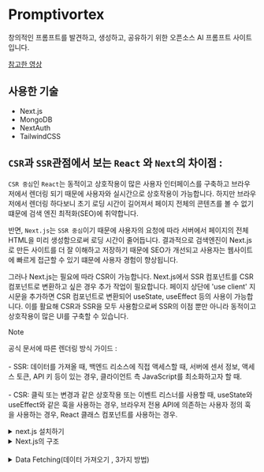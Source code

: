 # Promptivortex
창의적인 프롬프트를 발견하고, 생성하고, 공유하기 위한 오픈소스 AI 프롬프트 사이트입니다.

[참고한 영상](https://youtu.be/wm5gMKuwSYk?si=wuja5ARlg9NTxu07)

## 사용한 기술
- Next.js
- MongoDB
- NextAuth
- TailwindCSS

## `CSR`과 `SSR`관점에서 보는 `React` 와 `Next`의 차이점 :
`CSR 중심`인 `React`는 동적이고 상호작용이 많은 사용자 인터페이스를 구축하고 브라우저에서 렌더링 되기 때문에 사용자와 실시간으로 상호작용이 가능합니다. 하지만 브라우저에서 렌더링 하다보니 초기 로딩 시간이 길어져서 페이지 전체의 콘텐츠를 볼 수 없기 떄문에 검색 엔진 최적화(SEO)에 취약합니다.

반면, `Next.js`는 `SSR 중심`이기 때문에 사용자의 요청에 따라 서버에서 페이지의 전체 HTML을 미리 생성함으로써 로딩 시간이 줄어듭니다. 결과적으로 검색엔진이 Next.js로 만든 사이트를 더 잘 이해하고 저장하기 때문에 SEO가 개선되고 사용자는 웹사이트에 빠르게 접근할 수 있기 떄문에 사용자 경험이 향상됩니다.

그러나 Next.js는 필요에 따라 CSR이 가능합니다.
Next.js에서 SSR 컴포넌트를 CSR 컴포넌트로 변환하고 싶은 경우 추가 작업이 필요합니다. 페이지 상단에 'use client' 지시문을 추가하면 CSR 컴포넌트로 변환되어 useState, useEffect 등의 사용이 가능합니다. 이를 활요해 CSR과 SSR을 모두 사용함으로써 SSR의 이점 뿐만 아니라 동적이고 상호작용이 많은 UI를 구축할 수 있습니다.

> [!NOTE]  
> 공식 문서에 따른 렌더링 방식 가이드 :  <br/><br/>
    - SSR: 데이터를 가져올 때, 백엔드 리소스에 직접 액세스할 때, 서버에 센서 정보, 액세스 토큰, API 키 등이 있는 경우, 클라이언트 측 JavaScript를 최소화하고자 할 때.  <br/><br/>
    - CSR: 클릭 또는 변경과 같은 상호작용 또는 이벤트 리스너를 사용할 때, useState와 useEffect와 같은 훅을 사용하는 경우, 브라우저 전용 API에 의존하는 사용자 정의 훅을 사용하는 경우, React 클래스 컴포넌트를 사용하는 경우.

<details>
    <summary>next.js 설치하기</summary>
    
    `npx create-next-app@latest ./`
    
    √ Would you like to use TypeScript? ... `No` / Yes  
    √ Would you like to use ESLint? ... `No` / Yes  
    √ Would you like to use Tailwind CSS? ... No / `Yes`  
    √ Would you like to use `src/` directory? ... `No` / Yes  
    √ Would you like to use App Router? (recommended) ... No / `Yes`  
    √ Would you like to customize the default import alias (@/*)? ... No / `Yes`  
    √ What import alias would you like configured? ... @/*  
    Creating a new Next.js app in C:\Users\line\Desktop\share_prompts_next.js.

</details>


<details>
    <summary>Next.js의 구조</summary>

    ⋄ layout.js :
    layout.js에 모든 컴포넌트가 자식 요소로 들어갑니다.
    layout.js에 생성하는 코드는 모든 라우트 페이지에 표시됩니다.
    즉, 이 파일에 포함되는 컴포넌트는 전체 페이지에 공유됩니다.
    모든 페이지에 네비게이션 바나 푸터, Redux 같은 공통된 레이아웃이나 템플릿을 제공할 수 있습니다.

    ⋄ page.js :
    page.js 파일은 애플리케이션의 홈페이지 경로를 나타냅니다.

    ⋄ Next.js의 라우팅 시스템 :
    원하는 경로에 해당하는 폴더를 생성하면 해당 폴더 이름으로 경로 이름이 라우팅됩니다.
    동적인 라우팅 주소는 [id]폴더를 만들고 폴더 안에 page.js를 파일 생성으로 구현됩니다.
    (예) posts - [postId] - page.js : /posts/blog-post-1 /posts/blog-post-2 /posts/blog-post-3 ...

    ⋄ loading.js :
    페이지가 로드될 때까지 로딩중을 렌더링합니다.

    ⋄ error.js :
    에러가 생성될 때 자동으로 실행되며 사용자에게 에러를 표시합니다.

    예시
    'use client'; // 에러 컴포넌트는 반드시 클라이언트 컴포넌트에 있어야합니다. 사용자에게 실시간으로 피드백을 제공하여 UX를 향상시킵니다.

    import { useEffect } from 'react';

    const Error = ({ error, reset }) => {
        useEffect(() => {
            // 사용자에게 에러 메세지 표시
            console.log(error);
        }, [error]);

        return (
            <div>
                <h2>오류 발생!</h2>
                <button
                    onClick={
                        // 에러 리셋
                        () => reset()
                    }
                >
                    재실행하기
                </button>
            </div>
        )
    }

    export default Error;

</details><br />

<details>
    <summary>Data Fetching(데이터 가져오기 , 3가지 방법)</summary>
    1. Server Side Redering (SSR)<br />
    2. Static Site Generation (SSG)<br />
    3. Incremental Static Generation (ISR)<br />
    <details>
        <summary>용어 설명</summary>

        ⋆ SSG : build 할 때 웹 페이지를 미리 생성하는 방식.
        사용자 요청이 있을 때 마다 이미 생성된 정적 페이지를 제공하여 빠르게 응답하고 SEO에 유리합니다. 다만, build 시간이 길어질 수 있고 실시간 업데이트가 어렵습니다.

        ⋆ ISR : 빌드 시점에서 일부 페이지만 미리 생성하고, 이후 사용자의 요청에 따라 필요한 페이지를 뒷담에서 렌더링하여 정적 파일로 추가하는 방식.
        사용자는 빠르게 페이지에 접근할 수 있으며, 실시간 데이터 업데이트가 가능하기 때문에 동적인 웹사이트에도 적합합니다.
    
</details><br />

****


### 간단한 GET 요청을 위한 Express.js 서버 라우트를 설정하는 기본 방법
```javascript
const express = require('express');
const app = express();

// /api.users에 대한 GET 요청시
app.get('/api/users', (req, res) => {
    const users = [
        //데이터베이스에서 사용자를 가져오거나 생성
    ];

    // 데이터베이스에서 서버가 요청한 데이터 찾아서 보내기
    res.json(users);
});

// 클라이언트와 데이터를 주고 받기 위해 서버 설정 및 3000 포트에서 서버 시작
app.listen(3000, () => {
    console.log('Server is listening on port 3000');
});
```

### Next.js에서 라우팅을 처리하는 방법[`페이지 기반 라우팅` & `API 라우팅`]
36분쯤부터 설명
https://jjongbin.tistory.com/50 참고 나중에 다시 이해하기;;;
-app
    -api
        -user.js

-app
    -posts
        -page.js
    -page.js
    -rotue.js

다이나믹 로우터 파일이 곧 주소

HTTP methods
GET
POST
PUT
PATCH
DELETE
HEAD
OPTIONS


### SEO를 개선하기 위해 메타데이터를 관리하는 방법 [`정적` & `동적`]
41분부터 설명 나중에 다시 이해하기
정적 메타데이터
```javascript
export const metadata = {
    title: 'Home',
};

export default function Page(){
    return(
        <h1>정적 메타데이터를 가진 Next.js 페이지</h1>
    )
}
```

동적 메타데이터
```javascript
// 비동기 함수
export async function generateMetadata({ params, searchParams }){
    const product = await getProduct(params.id);
    return { title: product.title };
}

export default function Page(){
    return(
        <h1>동적 메타데이터를 가진 Next.js 페이지</h1>
    )
}
```


- 설치
`npm install bcrypt mongodb mongoose next-auth`
bcrypt 비밀번호 암호화
mongodb, mongoose 데이터베이스 관리
next-auth 로그인


### 트러블 슈팅
**1.** 
- 오류:  
./app/layout.jsx:1:0  
Can't resolve '@styles/globals.css';  
그리고 RootLayout 컴포넌트가 자식 컴포넌트를 렌더링하지 못함
```javascript
export const metadata = {
    title: "Promptivortex ",
    description: 'Discover & Share AI Promtpts, AI 프롬포트 검색 & 공유'
}

const RootLayout = () => {
    return (
        <html lang='ko'>
            <body>
                <div className='main'>
                    <div className='gradient' />
                </div>

                <main className='app'>
                    {children}
                </main>
            </body>
        </html>
    )
}
```
- 해결:
    - jsconfig.json 변경
    ```javascript
    {                           |    {
        "compilerOptions": {    |        "compilerOptions": {
            "paths": {          |            "paths": {
                "@/*": [        |                "@*": [
                    "./*"      -->                  "./*"
                ]               |                ]
            }                   |            }
        }                       |        }
    }                           |    }
    ```
    @ 뒤에 오는 경로에서 슬래시(/)를 포함하지 않고 매칭하도록 설정을 변경.
    *****
    - layout.jsx 변경
    ```javascript
    const RootLayout = ({children}) => {
        return (
            <html lang='ko'>
                <body>
                    <div className='main'>
                        <div className='gradient' />
                    </div>

                    <main className='app'>
                        {children}
                    </main>
                </body>
            </html>
        )
    }
    ```
    children을 props를 통해 전달
****

> 2. tailwind css 커스텀
- 오류:
./styles/globals.css:111:5
Syntax error: C:\Users\line\Desktop\share_prompts_next.jsxxxx\styles\globals.css The `shadow-[inset_10px_-50px_94px_0_rgb(199,` class does not exist. If `shadow-[inset_10px_-50px_94px_0_rgb(199,` is a custom class, make sure it is defined within a `@layer` directive.
```javascript
  109 | 
  110 | .copy_btn {
> 111 |     @apply w-7 h-7 rounded-full bg-white/10 shadow-[inset_10px_-50px_94px_0_rgb(199, 199, 199, 0.2)] backdrop-blur flex justify-center items-center cursor-pointer;
      |     ^
  112 | }
  113 | 
```
- 해결: 커스텀 css 설정 tailwindcss 문법에 맞게 수정!
    <a href="https://tailwindcss.com/docs/box-shadow">참고 문서</a>
    - tailwind.config.js 추가
    ```javascript
    boxShadow: {
        'inner': '10px -50px 94px 0 rgba(199, 199, 199, 0.2)',
    }
    ```
    tailwind.config.js에서 shadow-inner 설정을 커스텀 설정으로 바꿈.

    - globals.css 변경
    ```javascript
    .copy_btn {
        @apply w-7 h-7 rounded-full bg-white/10 shadow-inner backdrop-blur flex justify-center items-center cursor-pointer;
    }

    .glassmorphism {
        @apply rounded-xl border border-gray-200 bg-white/20 shadow-inner backdrop-blur p-5;
    }
    ```
    glabals.css에서 shadow 설정을 shadow-[inset_10px_-50px_94px_0_rgb(199, 199, 199, 0.2)]에서 shadow-inner로 바꿈.

    - css 적용시 
    ```javascript
    className="shaodow-[inset_10px_-50px_94px_0_rgb(199, 199, 199, 0.2)]"
    ```
****

> 3. react-hook 사용
- 오류:
./components\Nav.jsx
ReactServerComponentsError:
You're importing a component that needs useEffect. It only works in a Client Component but none of its parents are marked with "use client", so they're Server Components by default.
Learn more: https://nextjs.org/docs/getting-started/react-essentials
Maybe one of these should be marked as a client entry with "use client":
  ./components\Nav.jsx
  ./app\layout.jsx
```javascript
   ╭─[C:\Users\line\Desktop\prompt-next\components\Nav.jsx:1:1]
 1 │ import Link from 'next/link';
 2 │ import Image from 'next/image';
 3 │ import { useState, useEffect } from 'react';
   ·                    ─────────
 4 │ import { signIn, signOut, useSession, getProviders } from 'next-auth/react'
 5 │ 
 5 │ const Nav = () => {
   ╰────
```
- 해결:
    - Nav.jsx
    ```javascript
    "use client";
    ```
    react-hook을 사용하려면 Nav.jsx에 `"use client";`를 상단에 명시해야 함!
****

**4. 이미지 태그 사용**
- 오류:
Unhandled Runtime Error  
Error: Image with src "/assets/images/logo.svg" is missing required "width" property.
```javascript
<Image src="/assets/images/logo.svg" />
```
- 해결: 넓이, 높이 속성도 지정해야 함.
```javascript
<Image
    src="/assets/images/logo.svg"
    alt='Promptivortex Logo'
    width={30}
    height={30}
    className='object-contain'
/>
```
<br>
****

**5. 구글 로그인 엑세스 차단**
- 오류:  
<img src="https://raw.githubusercontent.com/Coconutpalmtreeisland/prompt-next/main/public/assets/img/troubleshooting05.png">
Error 400: redirect_uri_mismatch

- 해결:  
NEXTAUTH_URL,NEXTAUTH_URL_INTERNAL 값이 오타로 인해 승인된 리디렉션 URI와 달라서 발생했기 때문에 오타를 수정함.
[참고한 공식 문서](https://next-auth.js.org/getting-started/rest-api#getpost-apiauthcallbackprovider){:target="_blank" rel="noopener"}
구글 클라우드 콘솔 promptivortex 프로젝트 > 사용자 인증 서비스 > 사용자 인증 정보 > OAuth 2.0 클라이언트 ID > 사용하는 ID의 승인된 리디렉션 URI에 http://localhost:3000/api/auth/callback/google 추가함.

**6. Next.js 업데이트로 바뀐 사항들**
- 오류:  
next.config.js에서 경고 문구가 뜸
Invalid next.config.js options detected:
 ⚠     Unrecognized key(s) in object: 'appDir' at "experimental"
 ⚠     The "images.domains" configuration is deprecated. Please use "images.remotePatterns" configuration instead.
```javascript
experimental: {
        appDir: true,   // 새로운 앱 디렉토리 구조를 활성화
        serverComponentsExternalPackages: ["mongoose"], // 서버 컴포넌트에서 외부 패키지를 사용할 수 있도록 설정 --> "mongoose"를 추가하여 사용
    },
images: {
        domains: ['lh3.googleusercontent.com'], // 외부 도메인의 이미지를 Next.js 이미지 최적화 기능을 통해 사용할 수 있도록 허용하는 도메인을 명시 --> 구글 사용자 프로필 이미지 같은 경우 이 설정을 통해 허용됨
    },
```
- 해결:  
```javascript
experimental: {
        serverComponentsExternalPackages: ["mongoose"], // 서버 컴포넌트에서 외부 패키지를 사용할 수 있도록 설정 --> "mongoose"를 추가하여 사용
    },
    // Next.js의 이미지 최적화
    images: {
        remotePatterns: [
            {
                protocol: 'https',
                hostname: 'lh3.googleusercontent.com',
                // 필요한 경우 pathname 속성을 추가할 수 있습니다.
            },
        ],
    },
```

**7. mongodb 연동 안됨**
- 오류:  
Warning: useNewUrlParser is a deprecated option: useNewUrlParser has no effect since Node.js Driver version 4.0.0 and will be removed in the next major version
(Use `node --trace-warnings ...` to show where the warning was created)
Warning: useUnifiedTopology is a deprecated option: useUnifiedTopology has no effect since Node.js Driver version 4.0.0 and will be removed in the next major version
*****
Error: User validation failed: username: Username invalid, it should contain 8-20 alphanumeric letters and be unique!
```javascript
errors: {
    username: ValidatorError: Username invalid, it should contain 8-20 alphanumeric letters and be unique!
    {
        properties: [Object],
        kind: 'regexp',
        path: 'username',
        value: 'ᄋᄋ',
        reason: undefined,
        [Symbol(mongoose#validatorError)]: true
    }
},
_message: 'User validation failed'
```
*****

- 해결:  
node.js 4.0 버전부터는 useNewUrlParser, useUnifiedTopology 더 이상 필요하지 않아서 뜬 경고문으로 삭제함.
*****
기존 username이 `[/^(?=.{8,20}$)(?![_.])(?!.*[_.]{2})[a-zA-Z0-9._]+(?<![_.])$/, "Username invalid, it should contain 8-20 alphanumeric letters and be unique!"]` 으로 영어, 숫자만 가능하게 되어있기 때문에 발생한 오류. 한글 포함이 되도록 `/^(?=.{2,20}$)(?![_.])(?!.*[_.]{2})[a-zA-Z0-9._ㄱ-ㅎ가-힣]+(?<![_.])$/` 으로 바꿈.
*****
```javascript
const handler = NextAuth({
    providers: [
        GoogleProvider({
            clientId: process.env.GOOGLE_ID,
            clientSecret: process.env.GOOGLE_CLIENT_SECRET,
        }),
    ],
    async session({ session }) {
        const sessionUser = await User.findOne({ email: session.user.email });

        session.user.id = sessionUser._id.toString();

        return session;
    },
    async signIn({ profile }) {
        try {
            await connectToDB();
            
            // 사용자가 이미 존재하는지 확인
            const userExists = await User.findOne({ email: profile.email });

            // 존재하지 않다면 새로운 사용자를 생성
            if (!userExists) {
                await User.create({
                    email: profile.email,
                    username: profile.name.replace(' ', '').toLowerCase(),
                    image: profile.picture,
                });
            }

            return true;
        } catch (error) {
            console.log("Error checking if user exists: ", error.message);
            return false;
        }
    },
});
```
세션 부분을 callbacks로 감싸줌.

**8.배포시 feed가 안 보임**
// https://dev.to/janetthedev/using-mongooses-populate-in-nextjs-4jof
.populate('creator') --> .populate ({ path: 'creator' })
```
        await connectToDB();
        const prompts = await Prompt.find().populate({
          path: "creator"
        });

        const response = new Response(JSON.stringify(prompts), {
          status: 200,
        });

        // Add a unique identifier to the URL to force a cache-busting reload
        const url = new URL(request.url);
        url.searchParams.set("t", Date.now());
        response.headers.set("Cache-Control", "no-cache, no-store, must-revalidate");
        response.headers.set("Pragma", "no-cache");
        response.headers.set("Expires", "0");
        response.headers.set("Location", url.toString());

        return response;
```

### 용어 정리
<details>
    <summary>자세히 보기</summary>

- **비구조화 할당**: 배열이나 객체의 속성을 해체하여, 그 값을 개별 변수에 할당하는 것으로, 하나 이상의 변수에 배열이나 객체 속성을 간편하게 할당할 수 있으며, 코드의 가독성을 높이고 불필요한 반복을 줄일 수 있습니다.  
    <details>
        <summary>자세히 보기</summary>

    |예시|변수|함수|
    |--|----|----|
    ||const user = { name: 'John Doe, 'age: 30, };|function getUser() { return { name: 'John Doe', age: 30, }; }|
    |할당|const { name, age } = user;|const { name, age } = getUser();|
    |설명|객체에서 name과 age 속성을 추출하여 각각의 변수로 할당|getUser 함수에서 반환된 객체를 비구조화하여 name과 age 변수에 할당|

    <br>

    |비구조화 할당을 실제 적용한 코드|반환된 객체를 임시 변수에 할당|
    |--|--|
    |const { data: session } = useSession();|const sessionData = useSession();<br>const session = sessionData.data;|
    |useSession 훅이 반환하는 객체에서 data 속성을 가져와서 session이라는 새로운 변수에 할당|useSession 훅이 반환하는 객체를 sessionData 변수에 할당<br> sessionData 객체 안에 data 속성을 session에 할당|

    **--> 비구조화 할당을 사용하면 코드의 양을 줄이고, 의도를 더 명확하게 표현할 수 있다!**
    </details>
<br>

- **옵셔널 체인징**: 객체의 속성을 읽을 때 해당 객체나 속성이 undefined 또는 null이 아닌지 확인하지 않고도 안전하게 접근할 수 있도록 하는 연산자이며, `?.`로 표시합니다. 
**객체의 속성이 존재하지 않을 경우에 오류를 발생시키지 않고 undefined를 반환할 수 있다!**

    > `session?.user`라는 코드에서 session 객체가 존재하지 않거나 session 객체 안에 user 속성이 없을 경우에는 undefined를 반환하고, 그렇지 않으면 user 속성의 값을 반환하여 `session && session.user` 대신 사용하므로 코드가 `간결`해집니다.


    검색 기능
    프롬프트 내용으로 검색
    태그로 검색
    사용자 이름으로 검색
    Feed.jsx

    태그를 클릭했을 때 같은 태그끼리 한 페이지에 보이기
    Feed.jsx

    다른 사람의 프로필을 클릭해서 해당 사용자 글 모두 보기
    profile - [id] - page.jsx & PromptCard.jsx

    배포 vercel에 배포 후 설정에서 키 추가하기
    구글 클라우드 콘솔에도 승인된 자바스크립트 원본, 승인된 리디렉션 URI 배포된 주소 추가하기
